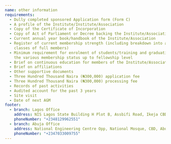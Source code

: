 ```yaml
---
name: other information
requirements:
  - Dully completed sponsored Application form (Form C)
  - A profile of the Institute/Institute/Association
  - Copy of the Certificate of Incorporation
  - Copy of Act of Parliament or Decree backing the Institute/Association
  - Current annual year book/handbook of the Institute/Association
  - Register of current membership strength (including breakdown into available
    classes of full members)
  - Minimum requirement for enrolment of students/training and graduation into
    the various membership status up to fellowship level
  - Brief on continuous education for members of the Institute/Association
  - Brief on affiliations
  - Other supportive documents
  - Three Hundred Thousand Naira (₦300,000) application fee
  - Three Hundred Thousand Naira (₦300,000) processing fee
  - Records of past activities
  - Audited account for the past 3 years
  - Site visit
  - Date of next AGM
footer:
  - branch: Lagos Office
    address: NIS Lagos State Building H Plot B, Assbifi Road, Ikeja CBD Alausa, Ikeja, Lagos
    phoneNumber: "+2348129962551"
  - branch: Abuja Office
    address: National Engineering Centre Opp, National Mosque, CBD, Abuja
    phoneNumber: "+2347033009755"
---
```

